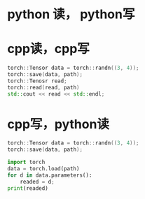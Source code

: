 # python 读， python写




# cpp读，cpp写

```cpp
torch::Tensor data = torch::randn((3, 4));
torch::save(data, path);
torch::Tenosr read;
torch::read(read, path)
std::cout << read << std::endl;
```

# cpp写，python读
```cpp
torch::Tensor data = torch::randn((3, 4));
torch::save(data, path);
```


```python
import torch
data = torch.load(path)
for d in data.parameters():
    readed = d;
print(readed)

```

